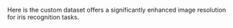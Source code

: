 Here is the custom dataset offers a significantly enhanced image resolution for iris recognition tasks.
